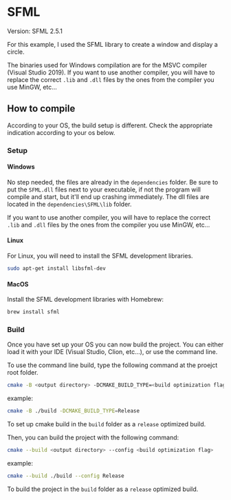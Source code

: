 # SFML

Version: SFML 2.5.1

For this example, I used the SFML library to create a window and display a circle.

The binaries used for Windows compilation are for the MSVC compiler (Visual Studio 2019). If you want to use another
compiler, you will have to replace the correct `.lib` and `.dll` files by the ones from the compiler you use MinGW,
etc...

## How to compile

According to your OS, the build setup is different. Check the appropriate indication according to your os below.

### Setup

#### Windows

No step needed, the files are already in the `dependencies` folder.
Be sure to put the `SFML.dll` files next to your executable, if not the program will compile and start, but it'll end up
crashing immediately. The dll files are located in the `dependencies\SFML\lib` folder.

If you want to use another compiler, you will have to replace the correct `.lib` and `.dll` files by the ones from the
compiler you use MinGW, etc...

#### Linux

For Linux, you will need to install the SFML development libraries.

```bash
sudo apt-get install libsfml-dev
```

#### MacOS

Install the SFML development libraries with Homebrew:

```bash
brew install sfml
```

### Build

Once you have set up your OS you can now build the project.
You can either load it with your IDE (Visual Studio, Clion, etc...), or use the command line.

To use the command line build, type the following command at the proejct root folder.

```bash
cmake -B <output directory> -DCMAKE_BUILD_TYPE=<build optimization flag>
```

example:

```bash
cmake -B ./build -DCMAKE_BUILD_TYPE=Release
```

To set up cmake build in the `build` folder as a `release` optimized build.

Then, you can build the project with the following command:

```bash
cmake --build <output directory> --config <build optimization flag>
```

example:

```bash
cmake --build ./build --config Release
```

To build the project in the `build` folder as a `release` optimized build.
